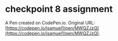 # checkpoint 8 assignment

A Pen created on CodePen.io. Original URL: [https://codepen.io/jsamuel1/pen/MWQZJzQ](https://codepen.io/jsamuel1/pen/MWQZJzQ).

